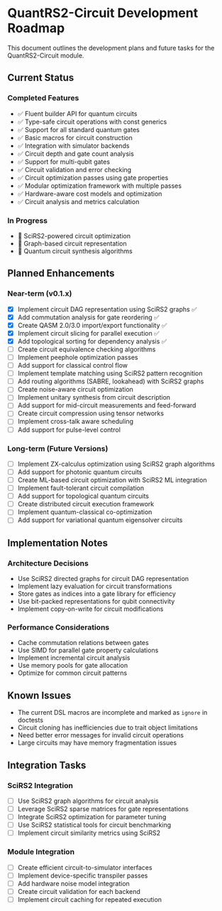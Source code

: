 # QuantRS2-Circuit Development Roadmap

This document outlines the development plans and future tasks for the QuantRS2-Circuit module.

## Current Status

### Completed Features

- ✅ Fluent builder API for quantum circuits
- ✅ Type-safe circuit operations with const generics
- ✅ Support for all standard quantum gates
- ✅ Basic macros for circuit construction
- ✅ Integration with simulator backends
- ✅ Circuit depth and gate count analysis
- ✅ Support for multi-qubit gates
- ✅ Circuit validation and error checking
- ✅ Circuit optimization passes using gate properties
- ✅ Modular optimization framework with multiple passes
- ✅ Hardware-aware cost models and optimization
- ✅ Circuit analysis and metrics calculation

### In Progress

- 🔄 SciRS2-powered circuit optimization
- 🔄 Graph-based circuit representation
- 🔄 Quantum circuit synthesis algorithms

## Planned Enhancements

### Near-term (v0.1.x)

- [x] Implement circuit DAG representation using SciRS2 graphs ✅
- [x] Add commutation analysis for gate reordering ✅
- [x] Create QASM 2.0/3.0 import/export functionality ✅
- [x] Implement circuit slicing for parallel execution ✅
- [x] Add topological sorting for dependency analysis ✅
- [ ] Create circuit equivalence checking algorithms
- [ ] Implement peephole optimization passes
- [ ] Add support for classical control flow
- [ ] Implement template matching using SciRS2 pattern recognition
- [ ] Add routing algorithms (SABRE, lookahead) with SciRS2 graphs
- [ ] Create noise-aware circuit optimization
- [ ] Implement unitary synthesis from circuit description
- [ ] Add support for mid-circuit measurements and feed-forward
- [ ] Create circuit compression using tensor networks
- [ ] Implement cross-talk aware scheduling
- [ ] Add support for pulse-level control

### Long-term (Future Versions)

- [ ] Implement ZX-calculus optimization using SciRS2 graph algorithms
- [ ] Add support for photonic quantum circuits
- [ ] Create ML-based circuit optimization with SciRS2 ML integration
- [ ] Implement fault-tolerant circuit compilation
- [ ] Add support for topological quantum circuits
- [ ] Create distributed circuit execution framework
- [ ] Implement quantum-classical co-optimization
- [ ] Add support for variational quantum eigensolver circuits

## Implementation Notes

### Architecture Decisions
- Use SciRS2 directed graphs for circuit DAG representation
- Implement lazy evaluation for circuit transformations
- Store gates as indices into a gate library for efficiency
- Use bit-packed representations for qubit connectivity
- Implement copy-on-write for circuit modifications

### Performance Considerations
- Cache commutation relations between gates
- Use SIMD for parallel gate property calculations
- Implement incremental circuit analysis
- Use memory pools for gate allocation
- Optimize for common circuit patterns

## Known Issues

- The current DSL macros are incomplete and marked as `ignore` in doctests
- Circuit cloning has inefficiencies due to trait object limitations
- Need better error messages for invalid circuit operations
- Large circuits may have memory fragmentation issues

## Integration Tasks

### SciRS2 Integration
- [ ] Use SciRS2 graph algorithms for circuit analysis
- [ ] Leverage SciRS2 sparse matrices for gate representations
- [ ] Integrate SciRS2 optimization for parameter tuning
- [ ] Use SciRS2 statistical tools for circuit benchmarking
- [ ] Implement circuit similarity metrics using SciRS2

### Module Integration
- [ ] Create efficient circuit-to-simulator interfaces
- [ ] Implement device-specific transpiler passes
- [ ] Add hardware noise model integration
- [ ] Create circuit validation for each backend
- [ ] Implement circuit caching for repeated execution